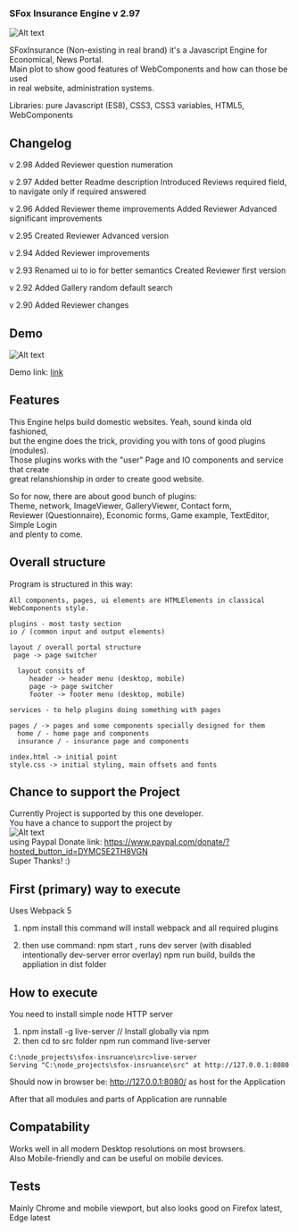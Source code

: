### SFox Insurance Engine v 2.97

![Alt text](http://norwaydict.com/logo/sfoxinsurance.png "Screen")

SFoxInsurance (Non-existing in real brand) it's a Javascript Engine for <br />
Economical, News Portal. <br />
Main plot to show good features of WebComponents and how can those be used <br />
in real website, administration systems.

Libraries: pure Javascript (ES8), CSS3, CSS3 variables, HTML5, WebComponents

## Changelog
v 2.98
  Added Reviewer question numeration

v 2.97 
  Added better Readme description
  Introduced Reviews required field, to navigate only if required answered

v 2.96 
  Added Reviewer theme improvements
  Added Reviewer Advanced significant improvements

v 2.95
  Created Reviewer Advanced version

v 2.94
  Added Reviewer improvements

v 2.93
  Renamed ui to io for better semantics
  Created Reviewer first version
 
v 2.92
  Added Gallery random default search

v 2.90
  Added Reviewer changes

## Demo 

![Alt text](http://norwaydict.com/sfoxinsurance/screen.jpg "Screen")

Demo link: [link](http://norwaydict.com/sfoxinsurance)


## Features 
 This Engine helps build domestic websites. Yeah, sound kinda old fashioned,  <br />
 but the engine does the trick, providing you with tons of good plugins (modules). <br />
 Those plugins works with the "user" Page and IO components and service that create <br />
 great relanshionship in order to create good website. <br />

 So for now, there are about good bunch of plugins: <br />
 Theme, network, ImageViewer, GalleryViewer, Contact form, <br />
 Reviewer (Questionnaire), Economic forms, Game example, TextEditor, Simple Login <br />
 and plenty to come.  <br />


## Overall structure
 Program is structured in this way: 

    All components, pages, ui elements are HTMLElements in classical WebComponents style.

    plugins - most tasty section 
    io / (common input and output elements)

    layout / overall portal structure
     page -> page switcher

      layout consits of 
         header -> header menu (desktop, mobile)
         page -> page switcher
         footer -> footer menu (desktop, mobile)

    services - to help plugins doing something with pages

    pages / -> pages and some components specially designed for them
      home / - home page and components
      insurance / - insurance page and components
    
    index.html -> initial point
    style.css -> initial styling, main offsets and fonts

   
## Chance to support the Project
 Currently Project is supported by this one developer.  <br />
 You have a chance to support the project by  <br />
 ![Alt text](http://norwaydict.com/showcase/paypal_donate.png "Paypal Donate") <br />
 using Paypal Donate link: https://www.paypal.com/donate/?hosted_button_id=DYMC5E2TH8VGN    <br />
 Super Thanks! :)


## First (primary) way to execute 
  Uses Webpack 5
   1. npm install
   this command will install webpack and all required plugins

   2. then use command:
     npm start , runs dev server (with disabled intentionally dev-server error overlay)
     npm run build, builds the appliation in dist folder


## How to execute  
  You need to install simple node HTTP server
  
   1. npm install -g live-server // Install globally via npm
   2. then cd to src folder
       npm run command 
		live-server     

    C:\node_projects\sfox-insruance\src>live-server
    Serving "C:\node_projects\sfox-insruance\src" at http://127.0.0.1:8080

   Should now in browser be: http://127.0.0.1:8080/ as host for the Application

   After that all modules and parts of Application are runnable


## Compatability
  Works well in all modern Desktop resolutions on most browsers. <br />
  Also Mobile-friendly and can be useful on mobile devices.

## Tests
  Mainly Chrome and mobile viewport, but also looks good on Firefox latest, Edge latest

